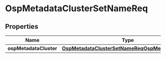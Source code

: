 # OspMetadataClusterSetNameReq

## Properties
Name | Type | Description | Notes
------------ | ------------- | ------------- | -------------
**ospMetadataCluster** | [**OspMetadataClusterSetNameReqOspMetadataCluster**](OspMetadataClusterSetNameReqOspMetadataCluster.md) |  |  [optional]
